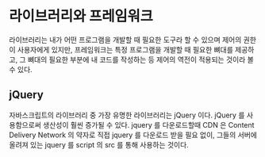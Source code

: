# 라이브러리와 프레임워크

라이브러리는 내가 어떤 프로그램을 개발할 때 필요한 도구라 할 수 있으며 제어의 권한이 사용자에게 있지만,
프레임워크는 특정 프로그램을 개발할 때 필요한 뼈대를 제공하고, 그 뼈대의 필요한 부분에 내 코드를 작성하는 등 제어의 역전이 적용되는 것이라 볼 수 있다.

## jQuery

자바스크립트의 라이브러리 중 가장 유명한 라이브러리는 jQuery 이다. jQuery 를 사용함으로써 생산성이 훨씬 증가될 수 있다.
jquery 를 다운로드할때 CDN 은 Content Delivery Network 의 약자로 직접 jquery 를 다운로드 받을 필요 없이, 그들의 서버에 올려져 있는 jquery 를
script 의 src 를 통해 사용하는 것이다.